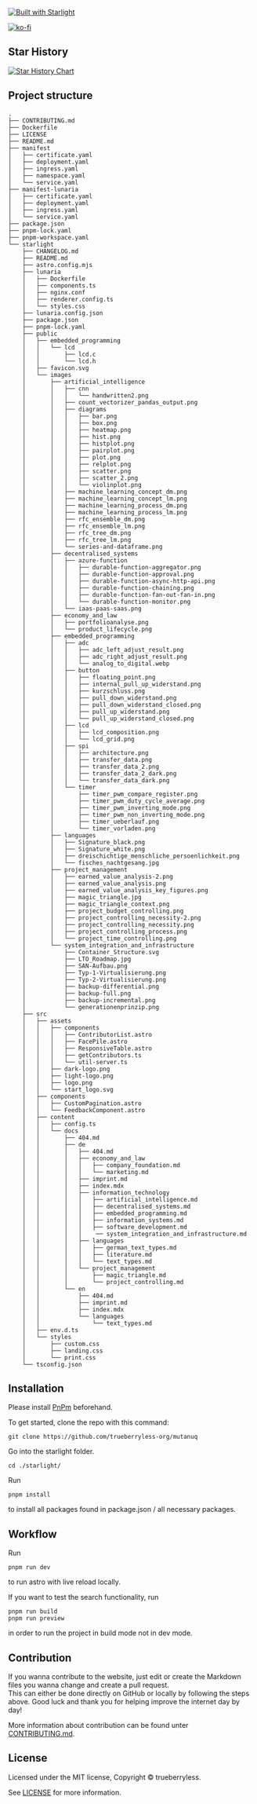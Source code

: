 [![Built with Starlight](https://astro.badg.es/v2/built-with-starlight/medium.svg)](https://starlight.astro.build)

[![ko-fi](https://ko-fi.com/img/githubbutton_sm.svg)](https://ko-fi.com/L4L3QTFWA)

## Star History

<a href="https://star-history.com/#trueberryless-org/mutanuq&Date">
 <picture>
   <source media="(prefers-color-scheme: dark)" srcset="https://api.star-history.com/svg?repos=trueberryless-org/mutanuq&type=Date&theme=dark" />
   <source media="(prefers-color-scheme: light)" srcset="https://api.star-history.com/svg?repos=trueberryless-org/mutanuq&type=Date" />
   <img alt="Star History Chart" src="https://api.star-history.com/svg?repos=trueberryless-org/mutanuq&type=Date" />
 </picture>
</a>

## Project structure

```
.
├── CONTRIBUTING.md
├── Dockerfile
├── LICENSE
├── README.md
├── manifest
│   ├── certificate.yaml
│   ├── deployment.yaml
│   ├── ingress.yaml
│   ├── namespace.yaml
│   └── service.yaml
├── manifest-lunaria
│   ├── certificate.yaml
│   ├── deployment.yaml
│   ├── ingress.yaml
│   └── service.yaml
├── package.json
├── pnpm-lock.yaml
├── pnpm-workspace.yaml
└── starlight
    ├── CHANGELOG.md
    ├── README.md
    ├── astro.config.mjs
    ├── lunaria
    │   ├── Dockerfile
    │   ├── components.ts
    │   ├── nginx.conf
    │   ├── renderer.config.ts
    │   └── styles.css
    ├── lunaria.config.json
    ├── package.json
    ├── pnpm-lock.yaml
    ├── public
    │   ├── embedded_programming
    │   │   └── lcd
    │   │       ├── lcd.c
    │   │       └── lcd.h
    │   ├── favicon.svg
    │   └── images
    │       ├── artificial_intelligence
    │       │   ├── cnn
    │       │   │   └── handwritten2.png
    │       │   ├── count_vectorizer_pandas_output.png
    │       │   ├── diagrams
    │       │   │   ├── bar.png
    │       │   │   ├── box.png
    │       │   │   ├── heatmap.png
    │       │   │   ├── hist.png
    │       │   │   ├── histplot.png
    │       │   │   ├── pairplot.png
    │       │   │   ├── plot.png
    │       │   │   ├── relplot.png
    │       │   │   ├── scatter.png
    │       │   │   ├── scatter_2.png
    │       │   │   └── violinplot.png
    │       │   ├── machine_learning_concept_dm.png
    │       │   ├── machine_learning_concept_lm.png
    │       │   ├── machine_learning_process_dm.png
    │       │   ├── machine_learning_process_lm.png
    │       │   ├── rfc_ensemble_dm.png
    │       │   ├── rfc_ensemble_lm.png
    │       │   ├── rfc_tree_dm.png
    │       │   ├── rfc_tree_lm.png
    │       │   └── series-and-dataframe.png
    │       ├── decentralised_systems
    │       │   ├── azure-function
    │       │   │   ├── durable-function-aggregator.png
    │       │   │   ├── durable-function-approval.png
    │       │   │   ├── durable-function-async-http-api.png
    │       │   │   ├── durable-function-chaining.png
    │       │   │   ├── durable-function-fan-out-fan-in.png
    │       │   │   └── durable-function-monitor.png
    │       │   └── iaas-paas-saas.png
    │       ├── economy_and_law
    │       │   ├── portfolioanalyse.png
    │       │   └── product_lifecycle.png
    │       ├── embedded_programming
    │       │   ├── adc
    │       │   │   ├── adc_left_adjust_result.png
    │       │   │   ├── adc_right_adjust_result.png
    │       │   │   └── analog_to_digital.webp
    │       │   ├── button
    │       │   │   ├── floating_point.png
    │       │   │   ├── internal_pull_up_widerstand.png
    │       │   │   ├── kurzschluss.png
    │       │   │   ├── pull_down_widerstand.png
    │       │   │   ├── pull_down_widerstand_closed.png
    │       │   │   ├── pull_up_widerstand.png
    │       │   │   └── pull_up_widerstand_closed.png
    │       │   ├── lcd
    │       │   │   ├── lcd_composition.png
    │       │   │   └── lcd_grid.png
    │       │   ├── spi
    │       │   │   ├── architecture.png
    │       │   │   ├── transfer_data.png
    │       │   │   ├── transfer_data_2.png
    │       │   │   ├── transfer_data_2_dark.png
    │       │   │   └── transfer_data_dark.png
    │       │   └── timer
    │       │       ├── timer_pwm_compare_register.png
    │       │       ├── timer_pwm_duty_cycle_average.png
    │       │       ├── timer_pwm_inverting_mode.png
    │       │       ├── timer_pwm_non_inverting_mode.png
    │       │       ├── timer_ueberlauf.png
    │       │       └── timer_vorladen.png
    │       ├── languages
    │       │   ├── Signature_black.png
    │       │   ├── Signature_white.png
    │       │   ├── dreischichtige_menschliche_persoenlichkeit.png
    │       │   └── fisches_nachtgesang.jpg
    │       ├── project_management
    │       │   ├── earned_value_analysis-2.png
    │       │   ├── earned_value_analysis.png
    │       │   ├── earned_value_analysis_key_figures.png
    │       │   ├── magic_triangle.jpg
    │       │   ├── magic_triangle_context.png
    │       │   ├── project_budget_controlling.png
    │       │   ├── project_controlling_necessity-2.png
    │       │   ├── project_controlling_necessity.png
    │       │   ├── project_controlling_process.png
    │       │   └── project_time_controlling.png
    │       └── system_integration_and_infrastructure
    │           ├── Container_Structure.svg
    │           ├── LTO_Roadmap.jpg
    │           ├── SAN-Aufbau.png
    │           ├── Typ-1-Virtualisierung.png
    │           ├── Typ-2-Virtualisierung.png
    │           ├── backup-differential.png
    │           ├── backup-full.png
    │           ├── backup-incremental.png
    │           └── generationenprinzip.png
    ├── src
    │   ├── assets
    │   │   ├── components
    │   │   │   ├── ContributorList.astro
    │   │   │   ├── FacePile.astro
    │   │   │   ├── ResponsiveTable.astro
    │   │   │   ├── getContributors.ts
    │   │   │   └── util-server.ts
    │   │   ├── dark-logo.png
    │   │   ├── light-logo.png
    │   │   ├── logo.png
    │   │   └── start_logo.svg
    │   ├── components
    │   │   ├── CustomPagination.astro
    │   │   └── FeedbackComponent.astro
    │   ├── content
    │   │   ├── config.ts
    │   │   └── docs
    │   │       ├── 404.md
    │   │       ├── de
    │   │       │   ├── 404.md
    │   │       │   ├── economy_and_law
    │   │       │   │   ├── company_foundation.md
    │   │       │   │   └── marketing.md
    │   │       │   ├── imprint.md
    │   │       │   ├── index.mdx
    │   │       │   ├── information_technology
    │   │       │   │   ├── artificial_intelligence.md
    │   │       │   │   ├── decentralised_systems.md
    │   │       │   │   ├── embedded_programming.md
    │   │       │   │   ├── information_systems.md
    │   │       │   │   ├── software_development.md
    │   │       │   │    ── system_integration_and_infrastructure.md
    │   │       │   ├── languages
    │   │       │   │   ├── german_text_types.md
    │   │       │   │   ├── literature.md
    │   │       │   │   └── text_types.md
    │   │       │   └── project_management
    │   │       │       ├── magic_triangle.md
    │   │       │       └── project_controlling.md
    │   │       └── en
    │   │           ├── 404.md
    │   │           ├── imprint.md
    │   │           ├── index.mdx
    │   │           └── languages
    │   │               └── text_types.md
    │   ├── env.d.ts
    │   └── styles
    │       ├── custom.css
    │       ├── landing.css
    │       └── print.css
    └── tsconfig.json

```

## Installation

Please install [PnPm](https://pnpm.io/) beforehand.

To get started, clone the repo with this command:

```
git clone https://github.com/trueberryless-org/mutanuq
```

Go into the starlight folder.

```
cd ./starlight/
```

Run

```
pnpm install
```

to install all packages found in package.json / all necessary packages.

## Workflow

Run

```
pnpm run dev
```

to run astro with live reload locally.

If you want to test the search functionality, run

```
pnpm run build
pnpm run preview
```

in order to run the project in build mode not in dev mode.

## Contribution

If you wanna contribute to the website, just edit or create the Markdown files you wanna change and create a pull request.  
This can either be done directly on GitHub or locally by following the steps above. Good luck and thank you for helping improve the internet day by day!

More information about contribution can be found unter [CONTRIBUTING.md](https://github.com/trueberryless-org/mutanuq/blob/main/CONTRIBUTING.md).

## License

Licensed under the MIT license, Copyright © trueberryless.

See [LICENSE](/LICENSE) for more information.
